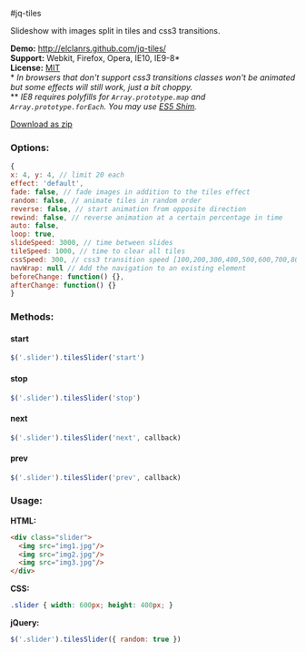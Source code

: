 #jq-tiles

Slideshow with images split in tiles and css3 transitions.

**Demo:** http://elclanrs.github.com/jq-tiles/  
**Support:** Webkit, Firefox, Opera, IE10, IE9-8*  
**License:** [MIT](http://en.wikipedia.org/wiki/MIT_License)  
\* _In browsers that don't support css3 transitions classes won't be animated but some effects will still work, just a bit choppy._  
\*\* _IE8 requires polyfills for `Array.prototype.map` and `Array.prototype.forEach`. You may use [ES5 Shim](https://github.com/kriskowal/es5-shim/)._  

[Download as zip](https://github.com/elclanrs/jq-tiles/raw/master/zip/jquery.tiles.zip)

### Options:
```javascript
{
x: 4, y: 4, // limit 20 each
effect: 'default',
fade: false, // fade images in addition to the tiles effect
random: false, // animate tiles in random order
reverse: false, // start animation from opposite direction
rewind: false, // reverse animation at a certain percentage in time
auto: false,
loop: true,
slideSpeed: 3000, // time between slides
tileSpeed: 1000, // time to clear all tiles
cssSpeed: 300, // css3 transition speed [100,200,300,400,500,600,700,800,900,1000]
navWrap: null // Add the navigation to an existing element
beforeChange: function() {},
afterChange: function() {}
}
```

### Methods:

#### start
```javascript
$('.slider').tilesSlider('start')
```

#### stop
```javascript
$('.slider').tilesSlider('stop')
```

#### next
```javascript
$('.slider').tilesSlider('next', callback)
```

#### prev
```javascript
$('.slider').tilesSlider('prev', callback)
```

### Usage:

**HTML:**
```html
<div class="slider">
  <img src="img1.jpg"/>
  <img src="img2.jpg"/>
  <img src="img3.jpg"/>
</div>
```

**CSS:**
```css
.slider { width: 600px; height: 400px; }
```

**jQuery:**
```javascript
$('.slider').tilesSlider({ random: true })
```



